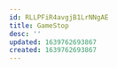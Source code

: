 ```yaml
---
id: RLLPFiR4avgjB1LrNNgAE
title: GameStop
desc: ''
updated: 1639762693867
created: 1639762693867
---
```


